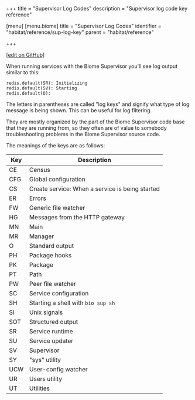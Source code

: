 +++
title = "Supervisor Log Codes"
description = "Supervisor log code key reference"

[menu]
  [menu.biome]
    title = "Supervisor Log Codes"
    identifier = "habitat/reference/sup-log-key"
    parent = "habitat/reference"

+++

[\[edit on GitHub\]](https://github.com/habitat-sh/habitat/blob/master/components/docs-chef-io/content/habitat/sup_log_keys.md)

When running services with the Biome Supervisor you'll see log output similar to this:

```output
redis.default(SR): Initializing
redis.default(SV): Starting
redis.default(O):
```

The letters in parentheses are called "log keys" and signify what type of log message is being shown. This can be useful for log filtering.

They are mostly organized by the part of the Biome Supervisor code base that they are running from, so they often are of value to somebody troubleshooting problems in the Biome Supervisor source code.

The meanings of the keys are as follows:

| Key | Description |
|-----|-------------|
| CE | Census |
| CFG | Global configuration |
| CS | Create service: When a service is being started |
| ER | Errors |
| FW | Generic file watcher |
| HG | Messages from the HTTP gateway |
| MN | Main |
| MR | Manager |
| O | Standard output |
| PH | Package hooks |
| PK | Package |
| PT | Path |
| PW | Peer file watcher |
| SC | Service configuration |
| SH | Starting a shell with `bio sup sh` |
| SI | Unix signals |
| SOT | Structured output |
| SR | Service runtime |
| SU | Service updater |
| SV | Supervisor |
| SY | "sys" utility |
| UCW | User-config watcher |
| UR | Users utility |
| UT | Utilities |
